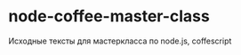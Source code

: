 node-coffee-master-class
========================

Исходные тексты для мастеркласса по node.js, coffescript